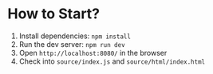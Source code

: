# How to Start?
1. Install dependencies:
`npm install`
2. Run the dev server:
`npm run dev`
3. Open `http://localhost:8080/` in the browser
4. Check into `source/index.js` and `source/html/index.html`
